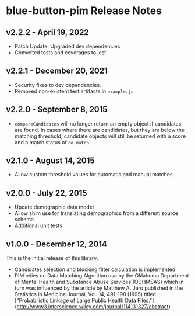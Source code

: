 # blue-button-pim Release Notes

## v2.2.2 - April 19, 2022

- Patch Update: Upgraded dev dependencies
- Converted tests and coverages to jest

## v2.2.1 - December 20, 2021

- Security fixes to dev dependencies.
- Removed non-existent test artifacts in `example.js`

## v2.2.0 - September 8, 2015

- `compareCandidates` will no longer return an empty object if candidates are found. In cases where
there are candidates, but they are below the matching threshold, candidate objects will still be
returned with a score and a match status of `no match`.

## v2.1.0 - August 14, 2015

- Allow custom threshold values for automatic and manual matches

## v2.0.0 - July 22, 2015

- Update demographic data model
- Allow shim use for translating demographics from a different source schema
- Additional unit tests

## v1.0.0 - December 12, 2014

This is the initial release of this library.

- Candidates selection and blocking filter calculation is implemented
- PIM relies on  Data Matching Algorithm use by the Oklahoma Department of Mental Health and Substance Abuse Services (ODHMSAS) which in turn was influenced by the article by Matthew A. Jaro published in the Statistics in Medicine Journal, Vol. 14, 491-198 (1995) titled ["Probabilistic Linkage of Large Public Health Data Files."] (http://www3.interscience.wiley.com/journal/114131327/abstract)
